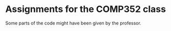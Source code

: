 # Assignments for the COMP352 class

Some parts of the code might have been given by the professor.
